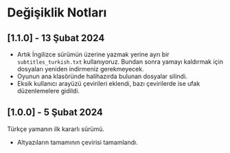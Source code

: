 # Değişiklik Notları

## [1.1.0] - 13 Şubat 2024

- Artık İngilizce sürümün üzerine yazmak yerine ayrı bir `subtitles_turkish.txt`
  kullanıyoruz. Bundan sonra yamayı kaldırmak için dosyaları yeniden indirmeniz
  gerekmeyecek.
- Oyunun ana klasöründe halihazırda bulunan dosyalar silindi.
- Eksik kullanıcı arayüzü çevirileri eklendi, bazı çevirilerde ise ufak
  düzenlemelere gidildi.

## [1.0.0] - 5 Şubat 2024

Türkçe yamanın ilk kararlı sürümü.

- Altyazıların tamamının çevirisi tamamlandı.